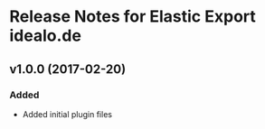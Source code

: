 # Release Notes for Elastic Export idealo.de

## v1.0.0 (2017-02-20)
 
### Added
- Added initial plugin files
